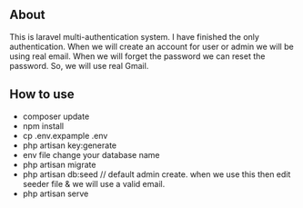 

## About
This is laravel multi-authentication system. I have finished the only authentication. When we will create an account for user or admin we will be using real email. When we will forget the password we can reset the password. So, we will use real Gmail.

## How to use
  - composer update
  - npm install
  - cp .env.expample .env
  - php artisan key:generate
  - env file change your database name
  - php artisan migrate
  - php artisan db:seed // default admin create. when we use this then edit seeder file & we will use a valid email.
  - php artisan serve


